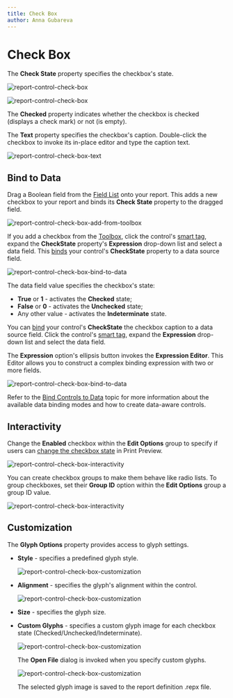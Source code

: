 ```yaml
---
title: Check Box
author: Anna Gubareva
---
```

# Check Box

The **Check State** property specifies the checkbox's state.

![report-control-check-box](../../../../../images/eurd-checkbox-checkstate.png)

![report-control-check-box](../../../../../images/eurd-checkbox-checkstates.png)

The **Checked** property indicates whether the checkbox is checked (displays a check mark) or not (is empty).

The **Text** property specifies the checkbox's caption. Double-click the checkbox to invoke its in-place editor and type the caption text.

![report-control-check-box-text](../../../../../images/eurd-label-inline-editor.png)

## Bind to Data

Drag a Boolean field from the [Field List](../../../../../articles/report-designer/report-designer-for-winforms/report-designer-tools/ui-panels/field-list.md) onto your report. This adds a new checkbox to your report and binds its **Check State** property to the dragged field.

![report-control-check-box-add-from-toolbox](../../../../../images/eurd-checkbox-drag-from-fieldlist.png)

If you add a checkbox from the [Toolbox](../../../../../articles\report-designer\report-designer-for-winforms\report-designer-tools\toolbox.md), click the control's [smart tag](../../../../../articles/report-designer/report-designer-for-winforms/use-report-elements/manipulate-report-elements/select-report-elements-and-access-their-settings.md), expand the **CheckState** property's **Expression** drop-down list and select a data field. This [binds](../bind-controls-to-data.md) your control's **CheckState** property to a data source field.

![report-control-check-box-bind-to-data](../../../../../images/eurd-chekbox-bind-to-data.png)

The data field value specifies the checkbox's state:

* **True** or **1** - activates the **Checked** state;
* **False** or **0** - activates the **Unchecked** state;
* Any other value - activates the **Indeterminate** state.

You can [bind](../bind-controls-to-data.md) your control's **CheckState** the checkbox caption to a data source field. Click the control's [smart tag](../../../../../articles/report-designer/report-designer-for-winforms/use-report-elements/manipulate-report-elements/select-report-elements-and-access-their-settings.md), expand the **Expression** drop-down list and select the data field.

The **Expression** option's ellipsis button invokes the **Expression Editor**. This Editor allows you to construct a complex binding expression with two or more fields.

![report-control-check-box-bind-to-data](../../../../../images/eurd-checkbox-expression-editor.png)

Refer to the [Bind Controls to Data](../bind-controls-to-data.md) topic for more information about the available data binding modes and how to create data-aware controls.

## Interactivity

Change the **Enabled** checkbox within the **Edit Options** group to specify if users can [change the checkbox state](../../../../../articles/report-designer/report-designer-for-winforms/provide-interactivity/edit-content-in-print-preview.md) in Print Preview.

![report-control-check-box-interactivity](../../../../../images/eurd-checkbox-enabled.png)

You can create checkbox groups to make them behave like radio lists. To group checkboxes, set their **Group ID** option within the **Edit Options** group a group ID value.

![report-control-check-box-interactivity](../../../../../images/eurd-checkbox-groupid.png)

## Customization

The **Glyph Options** property provides access to glyph settings.

* **Style** - specifies a predefined glyph style.

  ![report-control-check-box-customization](../../../../../images/eurd-checkbox-glyph-style.png)

* **Alignment** - specifies the glyph's alignment within the control.

  ![report-control-check-box-customization](../../../../../images/eurd-checkbox-glyph-alignment.png)

* **Size** - specifies the glyph size.

* **Custom Glyphs** - specifies a custom glyph image for each checkbox state (Checked/Unchecked/Indeterminate).

    ![report-control-check-box-customization](../../../../../images/eurd-checkbox-glyphoptions-customglyphs.png)

    The **Open File** dialog is invoked when you specify custom glyphs.

    ![report-control-check-box-customization](../../../../../images/eurd-checkbox-glyphoptions-customglyphs-openfile.png)

    The selected glyph image is saved to the report definition .repx file.